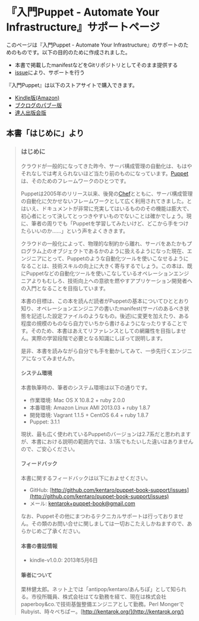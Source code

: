 # 『入門Puppet - Automate Your Infrastructure』サポートページ

このページは『入門Puppet - Automate Your Infrastructure』のサポートのためのものです。以下の目的のために作成されました。

  * 本書で掲載したmanifestなどをGitリポジトリとしてそのまま提供する
  * [issue](https://github.com/kentaro/puppet-book-support/issues)により、サポートを行う

『入門Puppet』は以下のストアサイトで購入できます。

  * [Kindle版(Amazon)](http://www.amazon.co.jp/exec/obidos/ASIN/B00CL92JC0/antipop-22/)
  * [ブクログのパブー版](http://p.booklog.jp/book/70667)
  * [達人出版会版](http://tatsu-zine.com/books/puppet)

## 本書「はじめに」より

> ### はじめに
>
> クラウドが一般的になってきた昨今、サーバ構成管理の自動化は、もはやそれなしでは考えられないほど当たり前のものになっています。[Puppet](https://puppetlabs.com/)は、そのためのフレームワークのひとつです。
>
> Puppetは2005年のリリース以来、後発の[Chef](http://www.opscode.com/chef/)とともに、サーバ構成管理の自動化に欠かせないフレームワークとして広く利用されてきました。とはいえ、ドキュメントが非常に充実してはいるもののその機能は膨大で、初心者にとって決してとっつきやすいものでないことは確かでしょう。現に、筆者の周りでも「Puppetを学習してみたいけど、どこから手をつけたらいいのか……」という声をよくききます。
>
> クラウドの一般化によって、物理的な制約から離れ、サーバをあたかもプログラム上のオブジェクトであるかのように扱えるようになった現在、エンジニアにとって、Puppetのような自動化ツールを使いこなせるようになることは、技術スキルの向上に大きく寄与するでしょう。この本は、既にPuppetなどの自動化ツールを使いこなしているオペレーションエンジニアよりもむしろ、技術向上への意欲を燃やすアプリケーション開発者への入門となることを目指しています。
>
> 本書の目標は、この本を読んだ読者がPuppetの基本についてひととおり知り、オペレーションエンジニアの書いたmanifest(サーバのあるべき状態を記述した設定ファイルのようなもの。後述)に変更を加えたり、ある程度の規模のものなら自力でいちから書けるようになったりすることです。そのため、本書はあえてリファレンスとしての網羅性を目指しません。実際の学習段階で必要となる知識にしぼって説明します。
>
> 是非、本書を読みながら自分でも手を動かしてみて、一歩先行くエンジニアになってみませんか。
>
> #### システム環境
>
> 本書執筆時の、筆者のシステム環境は以下の通りです。
>
>   * 作業環境: Mac OS X 10.8.2 + ruby 2.0.0
>   * 本番環境: Amazon Linux AMI 2013.03 + ruby 1.8.7
>   * 開発環境: Vagrant 1.1.5 + CentOS 6.4 + ruby 1.8.7
>   * Puppet: 3.1.1
>
> 現状、最も広く使われているPuppetのバージョンは2.7系だと思われますが、本書における説明の範囲内では、3.1系でもたいした違いはありませんので、ご安心ください。
>
> #### フィードバック
>
> 本書に関するフィードバックは以下におよせください。
>
>   * GitHub: [http://github.com/kentaro/puppet-book-support/issues](http://github.com/kentaro/puppet-book-support/issues)
>   * メール: kentarok+puppet-book@gmail.com
>
> なお、Puppetその他にまつわるテクニカルサポートは行っておりません。その類のお問い合せに関しましては一切おこたえしかねますので、あらかじめご了承ください。
>
> #### 本書の書誌情報
>
>   * kindle-v1.0.0: 2013年5月6日
>
> #### 筆者について
>
> 栗林健太郎。ネット上では「antipop/kentaro/あんちぽ」として知られる。市役所職員、株式会社はてな勤務を経て、現在は株式会社paperboy&co.で技術基盤整備エンジニアとして勤務。Perl MongerでRubyist、時々ぺちぱー。[http://kentarok.org/](http://kentarok.org/)
